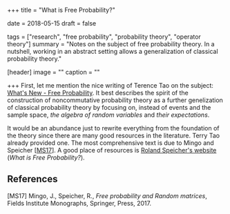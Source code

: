 +++
title = "What is Free Probability?"

date = 2018-05-15
draft = false

tags = ["research", "free probability", "probability theory", "operator theory"]
summary = "Notes on the subject of free probability theory. In a nutshell, working in an abstract setting allows a generalization of classical probability theory."

[header]
image = ""
caption = ""

+++
First, let me mention the nice writing of Terence Tao on the subject: [What's New - Free Probability](https://terrytao.wordpress.com/2010/02/10/245a-notes-5-free-probability/). It best describes the spirit of the construction of noncommutative probability theory as a further genelization of classical probability theory by focusing on, instead of events and the sample space, _the algebra of random variables_ and _their expectations_. 

It would be an abundance just to rewrite everything from the foundation of the theory since there are many good resources in the literature. Terry Tao already provided one. The most comprehensive text is due to Mingo and Speicher [[MS17](#MS17)]. A good place of resources is [Roland Speicher's website](https://www.math.uni-sb.de/ag/speicher/ueberFWTE.html) (_What is Free Probability?_).


## References

[<a id="MS17">MS17</a>] Mingo, J., Speicher, R., _Free probability and Random matrices_, Fields Institute Monographs, Springer, Press, 2017.